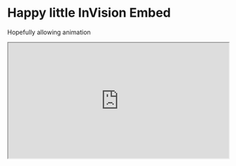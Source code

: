 # Happy little InVision Embed 
Hopefully allowing animation

<iframe height="265" style="width: 100%;" scrolling="yes" title="feature-image" src="https://projects.invisionapp.com/prototype/final-mobile-menu-cjsys48wo00adsg01ve2vz8hy/play/5a2e5be2"></iframe>
